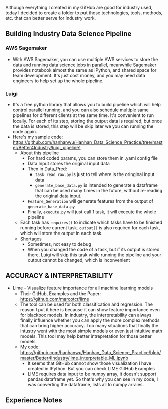 Although everything I created in my GitHub are good for industry used, today I decided to create a folder to put those technologies, tools, methods, etc. that can better serve for Industry work.

## Building Industry Data Science Pipeline

### AWS Sagemaker
* With AWS Sagemaker, you can use multiple AWS services to store the data and running data science jobs in parallel, meanwhile Sagemaker provides notebook almost the same as IPython, and shared space for team development. It's just cost money, and you may need data engineers to help set up the whole pipeline.

### Luigi
* It's a free python library that allows you to build pipeline which will help control parallel running, and you can also schedule multiple same pipelines for different clients at the same time. It's convenient to run locally. For each of its step, storing the output data is required, but once the data is stored, this step will be skip later we you can running the code again.
* Here's my sample code: https://github.com/hanhanwu/Hanhan_Data_Science_Practice/tree/master/Better4Industry/luigi_pipeline1
  * About this pipeline
    * For hard coded params, you can store them in .yaml config file
    * Data Input stores the original input data
    * Then in Data_Pred:
      * `task_read_raw.py` is just to tell where is the oringinal input data
      * `generate_base_data.py` is intended to generate a dataframe that can be used many times in the future, without re-reading the original data input. 
    * `Feature_Generation` will generate features from the output of `generate_base_data.py`
    * Finally, `execute.py` will just call 1 task, it will execute the whole pipeline
  * Each task has `requires()` to indicate which tasks have to be finished running before current task. `output()` is also required for each task, which will store the output in each task.
  * Shortages
    * Sometimes, not easy to debug
    * When you changed the code of a task, but if its output is stored there, Luigi will skip this task while running the pipeline and your output cannot be changed, which is inconvenient

## ACCURACY & INTERPRETABILITY

* Lime - Visualize feature importance for all machine learning models
  * Their GitHub, Examples and the Paper: https://github.com/marcotcr/lime
  * The tool can be used for both classification and regression. The reason I put it here is because it can show feature importance even for blackbox models. In industry, the interpretability can always finally influence whether you can apply the more complex methods that can bring higher accuracy. Too many situations that finally the intustry went with the most simple models or even just intuitive math models. This tool may help better intrepretation for those better models.
  * My code: https://github.com/hanhanwu/Hanhan_Data_Science_Practice/blob/master/Better4Industry/lime_interpretable_ML.ipynb
    * It seems that GitHub cannot show those visualization I have created in IPython. But you can check LIME GitHub Examples
    * LIME requires data input to be numpy array, it doesn't support pandas dataframe yet. So that's why you can see in my code, I was converting the dataframe, lists all to numpy arraies.
    
## Experience Notes
